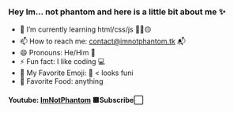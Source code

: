 ### Hey Im... not phantom and here is a little bit about me ✨

- 🌱 I’m currently learning html/css/js 🔴🔵🟡
- 📫 How to reach me: contact@imnotphantom.tk 📬
- 😄 Pronouns: He/Him 👾
- ⚡ Fun fact: I like coding 💻
- 📝 My Favorite Emoji: 👺 < looks funi
- 🍝 Favorite Food: anything

#### Youtube: [ImNotPhantom](https://youtube.com/c/ImNotPhantom) 🟥Subscribe⬜
